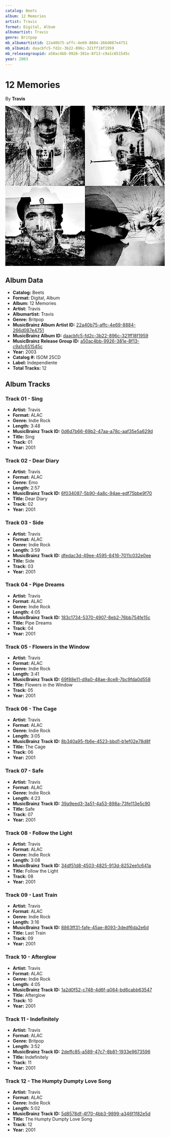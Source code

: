 ```yaml
---
catalog: Beets
album: 12 Memories
artist: Travis
format: Digital, Album
albumartist: Travis
genre: Britpop
mb_albumartistid: 22a40b75-affc-4e69-8884-266d087e4751
mb_albumid: daacbfc5-fd2c-3b22-896c-321ff18f1959
mb_releasegroupid: a50ac4bb-9926-381e-8f13-c9a1c651545c
year: 2003
---
```


# 12 Memories

By **Travis**

![](../../assets/beetscovers/Travis-12_Memories.jpg)

## Album Data

- **Catalog:** Beets
- **Format:** Digital, Album
- **Album:** 12 Memories
- **Artist:** Travis
- **Albumartist:** Travis
- **Genre:** Britpop
- **MusicBrainz Album Artist ID:** [22a40b75-affc-4e69-8884-266d087e4751](https://musicbrainz.org/artist/22a40b75-affc-4e69-8884-266d087e4751)
- **MusicBrainz Album ID:** [daacbfc5-fd2c-3b22-896c-321ff18f1959](https://musicbrainz.org/release/daacbfc5-fd2c-3b22-896c-321ff18f1959)
- **MusicBrainz Release Group ID:** [a50ac4bb-9926-381e-8f13-c9a1c651545c](https://musicbrainz.org/release-group/a50ac4bb-9926-381e-8f13-c9a1c651545c)
- **Year:** 2003
- **Catalog #:** ISOM 25CD
- **Label:** Independiente
- **Total Tracks:** 12

## Album Tracks

### Track 01 - Sing

- **Artist:** Travis
- **Format:** ALAC
- **Genre:** Indie Rock
- **Length:** 3:48
- **MusicBrainz Track ID:** [0d6d7b66-69b2-47aa-a78c-aaf35e5a629d](https://musicbrainz.org/recording/0d6d7b66-69b2-47aa-a78c-aaf35e5a629d)
- **Title:** Sing
- **Track:** 01
- **Year:** 2001

### Track 02 - Dear Diary

- **Artist:** Travis
- **Format:** ALAC
- **Genre:** Emo
- **Length:** 2:57
- **MusicBrainz Track ID:** [6f034087-5b90-4a8c-94ae-edf75bbe9f70](https://musicbrainz.org/recording/6f034087-5b90-4a8c-94ae-edf75bbe9f70)
- **Title:** Dear Diary
- **Track:** 02
- **Year:** 2001

### Track 03 - Side

- **Artist:** Travis
- **Format:** ALAC
- **Genre:** Indie Rock
- **Length:** 3:59
- **MusicBrainz Track ID:** [dfedac3d-49ee-4595-8416-7011c032e0ee](https://musicbrainz.org/recording/dfedac3d-49ee-4595-8416-7011c032e0ee)
- **Title:** Side
- **Track:** 03
- **Year:** 2001

### Track 04 - Pipe Dreams

- **Artist:** Travis
- **Format:** ALAC
- **Genre:** Indie Rock
- **Length:** 4:05
- **MusicBrainz Track ID:** [183c1734-5370-4907-8eb2-76bb754fe15c](https://musicbrainz.org/recording/183c1734-5370-4907-8eb2-76bb754fe15c)
- **Title:** Pipe Dreams
- **Track:** 04
- **Year:** 2001

### Track 05 - Flowers in the Window

- **Artist:** Travis
- **Format:** ALAC
- **Genre:** Indie Rock
- **Length:** 3:41
- **MusicBrainz Track ID:** [69f88e11-d9a0-48ae-8ce8-7bc9fda0d558](https://musicbrainz.org/recording/69f88e11-d9a0-48ae-8ce8-7bc9fda0d558)
- **Title:** Flowers in the Window
- **Track:** 05
- **Year:** 2001

### Track 06 - The Cage

- **Artist:** Travis
- **Format:** ALAC
- **Genre:** Indie Rock
- **Length:** 3:05
- **MusicBrainz Track ID:** [8b340a95-fb6e-4523-bbd1-b1ef02e78d8f](https://musicbrainz.org/recording/8b340a95-fb6e-4523-bbd1-b1ef02e78d8f)
- **Title:** The Cage
- **Track:** 06
- **Year:** 2001

### Track 07 - Safe

- **Artist:** Travis
- **Format:** ALAC
- **Genre:** Indie Rock
- **Length:** 4:23
- **MusicBrainz Track ID:** [39a9eed3-3a51-4a53-898a-73fe113e5c90](https://musicbrainz.org/recording/39a9eed3-3a51-4a53-898a-73fe113e5c90)
- **Title:** Safe
- **Track:** 07
- **Year:** 2001

### Track 08 - Follow the Light

- **Artist:** Travis
- **Format:** ALAC
- **Genre:** Indie Rock
- **Length:** 3:08
- **MusicBrainz Track ID:** [34df51d8-4503-4825-913d-8252ee1c641a](https://musicbrainz.org/recording/34df51d8-4503-4825-913d-8252ee1c641a)
- **Title:** Follow the Light
- **Track:** 08
- **Year:** 2001

### Track 09 - Last Train

- **Artist:** Travis
- **Format:** ALAC
- **Genre:** Indie Rock
- **Length:** 3:16
- **MusicBrainz Track ID:** [8863ff31-fafe-45ae-8093-3dedf6da2e6d](https://musicbrainz.org/recording/8863ff31-fafe-45ae-8093-3dedf6da2e6d)
- **Title:** Last Train
- **Track:** 09
- **Year:** 2001

### Track 10 - Afterglow

- **Artist:** Travis
- **Format:** ALAC
- **Genre:** Indie Rock
- **Length:** 4:05
- **MusicBrainz Track ID:** [1a2d0f52-c748-4d6f-a064-bd6cabb63547](https://musicbrainz.org/recording/1a2d0f52-c748-4d6f-a064-bd6cabb63547)
- **Title:** Afterglow
- **Track:** 10
- **Year:** 2001

### Track 11 - Indefinitely

- **Artist:** Travis
- **Format:** ALAC
- **Genre:** Britpop
- **Length:** 3:52
- **MusicBrainz Track ID:** [2deffc85-a589-47c7-8b81-1933e9673596](https://musicbrainz.org/recording/2deffc85-a589-47c7-8b81-1933e9673596)
- **Title:** Indefinitely
- **Track:** 11
- **Year:** 2001

### Track 12 - The Humpty Dumpty Love Song

- **Artist:** Travis
- **Format:** ALAC
- **Genre:** Indie Rock
- **Length:** 5:02
- **MusicBrainz Track ID:** [5d8578df-4f70-4bb3-9899-a346f1f82e5d](https://musicbrainz.org/recording/5d8578df-4f70-4bb3-9899-a346f1f82e5d)
- **Title:** The Humpty Dumpty Love Song
- **Track:** 12
- **Year:** 2001

